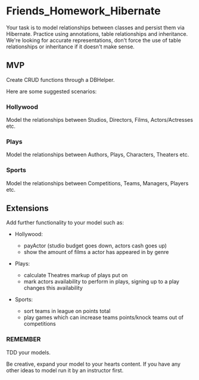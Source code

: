 # Friends_Homework_Hibernate

Your task is to model relationships between classes and persist them via Hibernate.  Practice using annotations, table relationships and inheritance.  
We're looking for accurate representations, don't force the use of table relationships or inheritance if it doesn't make sense.

## MVP
Create CRUD functions through a DBHelper.

Here are some suggested scenarios:

### Hollywood
Model the relationships between Studios, Directors, Films, Actors/Actresses etc.


### Plays
Model the relationships between Authors, Plays, Characters, Theaters etc.


### Sports
Model the relationships between Competitions, Teams, Managers, Players etc.


## Extensions
Add further functionality to your model such as:
- Hollywood:
  - payActor (studio budget goes down, actors cash goes up)
  - show the amount of films a actor has appeared in by genre

- Plays:
  - calculate Theatres markup of plays put on
  - mark actors availability to perform in plays, signing up to a play changes this availability

- Sports:
  - sort teams in league on points total
  - play games which can increase teams points/knock teams out of competitions


### REMEMBER

TDD your models.

Be creative, expand your model to your hearts content.  If you have any other ideas to model run it by an instructor first.
